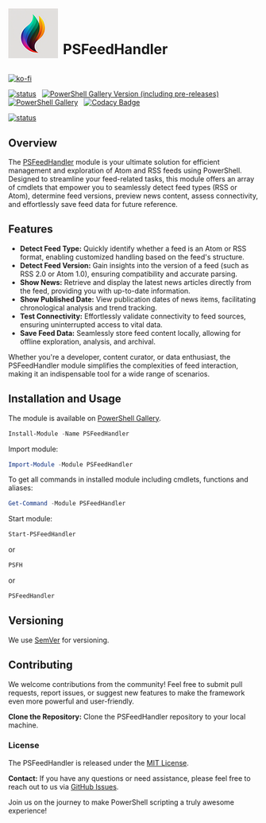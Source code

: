 #

<div style="position: relative; float: left; padding-bottom:15px">
    <div style="float: left;">
        <img src="https://github.com/voytas75/PSFeedHandler/blob/master/PSFeedHandler/images/PSFeedHandler100x100.png?raw=true">
    </div>
    <div style="margin-left: 110px;position: absolute; bottom: 0;">
        <H1>PSFeedHandler</H1>
    </div>
</div>
<div style="clear:both;"></div>

[![ko-fi](https://ko-fi.com/img/githubbutton_sm.svg)](https://ko-fi.com/A0A6KYBUS)

[![status](https://img.shields.io/badge/PROD-v0.0.1-green)](https://github.com/voytas75/PSFeedHandler/blob/master/Module/docs/ReleaseNotes.md) &nbsp; [![PowerShell Gallery Version (including pre-releases)](https://img.shields.io/powershellgallery/v/PSFeedHandler)](https://www.powershellgallery.com/packages/PSFeedHandler) &nbsp; [![PowerShell Gallery](https://img.shields.io/powershellgallery/dt/PSFeedHandler)](https://www.powershellgallery.com/packages/PSFeedHandler) &nbsp; [![Codacy Badge](https://app.codacy.com/project/badge/Grade/6a39e86a110b49f3884a8f918045b2c3)](https://app.codacy.com/gh/voytas75/PSFeedHandler/dashboard?utm_source=gh&utm_medium=referral&utm_content=&utm_campaign=Badge_grade)

[![status](https://img.shields.io/badge/DEV-v0.0.2-red)](https://github.com/voytas75/PSFeedHandler/blob/master/Module/docs/ReleaseNotes.md)

## Overview

The [PSFeedHandler](https://www.powershellgallery.com/packages/PSFeedHandler) module is your ultimate solution for efficient management and exploration of Atom and RSS feeds using PowerShell. Designed to streamline your feed-related tasks, this module offers an array of cmdlets that empower you to seamlessly detect feed types (RSS or Atom), determine feed versions, preview news content, assess connectivity, and effortlessly save feed data for future reference.

## Features

- **Detect Feed Type:** Quickly identify whether a feed is an Atom or RSS format, enabling customized handling based on the feed's structure.
- **Detect Feed Version:** Gain insights into the version of a feed (such as RSS 2.0 or Atom 1.0), ensuring compatibility and accurate parsing.
- **Show News:** Retrieve and display the latest news articles directly from the feed, providing you with up-to-date information.
- **Show Published Date:** View publication dates of news items, facilitating chronological analysis and trend tracking.
- **Test Connectivity:** Effortlessly validate connectivity to feed sources, ensuring uninterrupted access to vital data.
- **Save Feed Data:** Seamlessly store feed content locally, allowing for offline exploration, analysis, and archival.

Whether you're a developer, content curator, or data enthusiast, the PSFeedHandler module simplifies the complexities of feed interaction, making it an indispensable tool for a wide range of scenarios.

## Installation and Usage

The module is available on [PowerShell Gallery](https://www.powershellgallery.com/packages/PSFeedHandler).

```powershell
Install-Module -Name PSFeedHandler
```

Import module:

```powershell
Import-Module -Module PSFeedHandler
```

To get all commands in installed module including cmdlets, functions and aliases:

```powershell
Get-Command -Module PSFeedHandler
```

Start module:

```powershell
Start-PSFeedHandler
```

or

```powershell
PSFH
```

or

```powershell
PSFeedHandler
```

## Versioning

We use [SemVer](http://semver.org/) for versioning.

## Contributing

We welcome contributions from the community! Feel free to submit pull requests, report issues, or suggest new features to make the framework even more powerful and user-friendly.

**Clone the Repository:** Clone the PSFeedHandler repository to your local machine.

### License

The PSFeedHandler is released under the [MIT License](https://github.com/voytas75/PSFeedHandler/blob/master/LICENSE).

**Contact:**
If you have any questions or need assistance, please feel free to reach out to us via [GitHub Issues](https://github.com/voytas75/PSFeedHandler/issues).

Join us on the journey to make PowerShell scripting a truly awesome experience!
